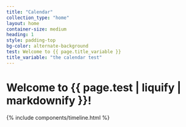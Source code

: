 ```yaml
---
title: "Calendar"
collection_type: "home"
layout: home
container-size: medium
heading: 1
style: padding-top
bg-color: alternate-background
test: Welcome to {{ page.title_variable }}
title_variable: "the calendar test"
---
```


# Welcome to {{ page.test | liquify | markdownify }}!

{% include components/timeline.html %}
